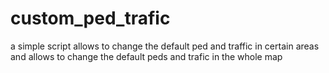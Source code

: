 # custom_ped_trafic
a simple script allows to change the default ped and traffic in certain areas and allows to change the default peds and trafic in the whole map
